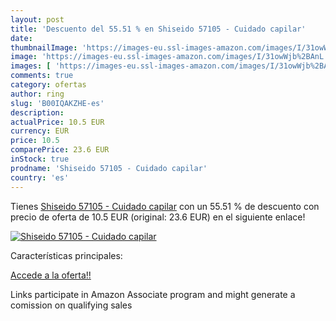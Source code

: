 ```yaml
---
layout: post
title: 'Descuento del 55.51 % en Shiseido 57105 - Cuidado capilar'
date: 
thumbnailImage: 'https://images-eu.ssl-images-amazon.com/images/I/31owWjb%2BAnL._SL200_.jpg'
image: 'https://images-eu.ssl-images-amazon.com/images/I/31owWjb%2BAnL._SL200_.jpg'
images: [ 'https://images-eu.ssl-images-amazon.com/images/I/31owWjb%2BAnL._SL200_.jpg' ]
comments: true
category: ofertas
author: ring
slug: 'B00IQAKZHE-es'
description:
actualPrice: 10.5 EUR
currency: EUR
price: 10.5
comparePrice: 23.6 EUR
inStock: true
prodname: 'Shiseido 57105 - Cuidado capilar'
country: 'es'
---
```


Tienes [Shiseido 57105 - Cuidado capilar](https://www.amazon.es/dp/B00IQAKZHE/?tag=tolees-21) con un 55.51 % de descuento con precio de oferta de 10.5 EUR (original: 23.6 EUR) en el siguiente enlace!

[![Shiseido 57105 - Cuidado capilar](https://images-eu.ssl-images-amazon.com/images/I/31owWjb%2BAnL._SL200_.jpg)](https://www.amazon.es/dp/B00IQAKZHE/?tag=tolees-21)

Características principales:


[Accede a la oferta!!](https://www.amazon.es/dp/B00IQAKZHE/?tag=tolees-21)

Links participate in Amazon Associate program and might generate a comission on qualifying sales


